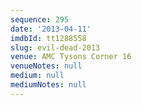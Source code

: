 ```yaml
---
sequence: 295
date: '2013-04-11'
imdbId: tt1288558
slug: evil-dead-2013
venue: AMC Tysons Corner 16
venueNotes: null
medium: null
mediumNotes: null
---
```


